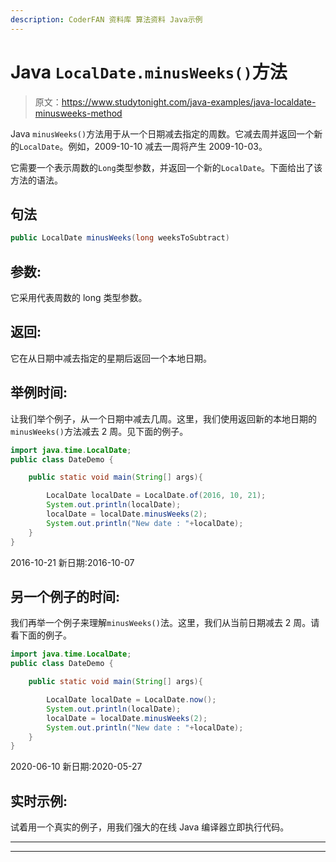 ```yaml
---
description: CoderFAN 资料库 算法资料 Java示例
---
```


# Java `LocalDate.minusWeeks()`方法

> 原文：<https://www.studytonight.com/java-examples/java-localdate-minusweeks-method>

Java `minusWeeks()`方法用于从一个日期减去指定的周数。它减去周并返回一个新的`LocalDate`。例如，2009-10-10 减去一周将产生 2009-10-03。

它需要一个表示周数的`Long`类型参数，并返回一个新的`LocalDate`。下面给出了该方法的语法。

## 句法

```java
public LocalDate minusWeeks(long weeksToSubtract)
```

## 参数:

它采用代表周数的 long 类型参数。

## 返回:

它在从日期中减去指定的星期后返回一个本地日期。

## 举例时间:

让我们举个例子，从一个日期中减去几周。这里，我们使用返回新的本地日期的`minusWeeks()`方法减去 2 周。见下面的例子。

```java
import java.time.LocalDate; 
public class DateDemo {

	public static void main(String[] args){  

		LocalDate localDate = LocalDate.of(2016, 10, 21);
		System.out.println(localDate);
		localDate = localDate.minusWeeks(2);
		System.out.println("New date : "+localDate);
	}
}
```

2016-10-21
新日期:2016-10-07

## 另一个例子的时间:

我们再举一个例子来理解`minusWeeks()`法。这里，我们从当前日期减去 2 周。请看下面的例子。

```java
import java.time.LocalDate; 
public class DateDemo {

	public static void main(String[] args){  

		LocalDate localDate = LocalDate.now();
		System.out.println(localDate);
		localDate = localDate.minusWeeks(2);
		System.out.println("New date : "+localDate);
	}
}
```

2020-06-10
新日期:2020-05-27

## 实时示例:

试着用一个真实的例子，用我们强大的在线 Java 编译器立即执行代码。

* * *

* * *